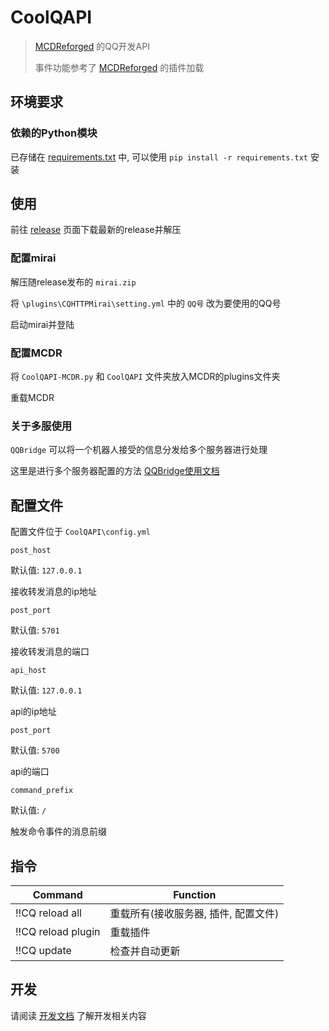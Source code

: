 # CoolQAPI

> [MCDReforged](https://github.com/Fallen-Breath/MCDReforged) 的QQ开发API
>
> 事件功能参考了 [MCDReforged](https://github.com/Fallen-Breath/MCDReforged) 的插件加载

## 环境要求

### 依赖的Python模块

已存储在 [requirements.txt](requirements.txt) 中, 可以使用 `pip install -r requirements.txt` 安装

## 使用

前往 [release](https://github.com/zhang-anzhi/CoolQAPI/releases) 页面下载最新的release并解压

### 配置mirai

解压随release发布的 `mirai.zip`

将 `\plugins\CQHTTPMirai\setting.yml` 中的 `QQ号` 改为要使用的QQ号

启动mirai并登陆

### 配置MCDR

将 `CoolQAPI-MCDR.py` 和 `CoolQAPI` 文件夹放入MCDR的plugins文件夹

重载MCDR

### 关于多服使用

`QQBridge` 可以将一个机器人接受的信息分发给多个服务器进行处理

这里是进行多个服务器配置的方法 [QQBridge使用文档](doc/QQBridge.md)

## 配置文件

配置文件位于 `CoolQAPI\config.yml`

`post_host`

默认值: `127.0.0.1`

接收转发消息的ip地址

`post_port`

默认值: `5701`

接收转发消息的端口

`api_host`

默认值: `127.0.0.1`

api的ip地址

`post_port`

默认值: `5700`

api的端口

`command_prefix`

默认值: `/`

触发命令事件的消息前缀

## 指令

| Command | Function |
| -| -|
| !!CQ reload all | 重载所有(接收服务器, 插件, 配置文件) |
| !!CQ reload plugin | 重载插件 |
| !!CQ update | 检查并自动更新 |

## 开发

请阅读 [开发文档](doc/plugin.md) 了解开发相关内容
